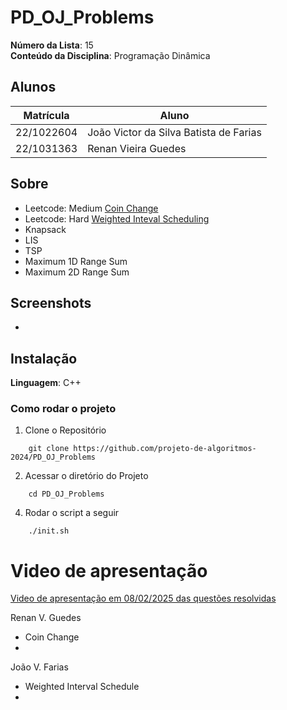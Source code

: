 # PD_OJ_Problems

**Número da Lista**: 15<br>
**Conteúdo da Disciplina**: Programação Dinâmica<br>

## Alunos

| Matrícula  | Aluno                                  |
| ---------- | -------------------------------------- |
| 22/1022604 | João Victor da Silva Batista de Farias |
| 22/1031363 | Renan Vieira Guedes                    |

## Sobre
- Leetcode: Medium [Coin Change](https://leetcode.com/problems/coin-change/)
- Leetcode: Hard [Weighted Inteval Scheduling](https://leetcode.com/problems/maximum-profit-in-job-scheduling/)
- Knapsack
- LIS
- TSP
- Maximum 1D Range Sum
- Maximum 2D Range Sum

## Screenshots
-

## Instalação

**Linguagem**: C++<br>

### Como rodar o projeto

1. Clone o Repositório

```
    git clone https://github.com/projeto-de-algoritmos-2024/PD_OJ_Problems
```

2. Acessar o diretório do Projeto
```
    cd PD_OJ_Problems
```

4. Rodar o script a seguir
```
    ./init.sh
```

# Video de apresentação

[Video de apresentação em 08/02/2025 das questões resolvidas](https://youtu.be/D34y4ugFGVI)

Renan V. Guedes
- Coin Change
- 

João V. Farias
- Weighted Interval Schedule
- 